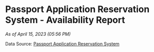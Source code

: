 # Passport Application Reservation System - Availability Report

*As of April 15, 2023 (05:56 PM)*

Data Source: [Passport Application Reservation System](https://eservices.immigration.gov.lk:8443/appointment/pages/reservationApplication.xhtml)